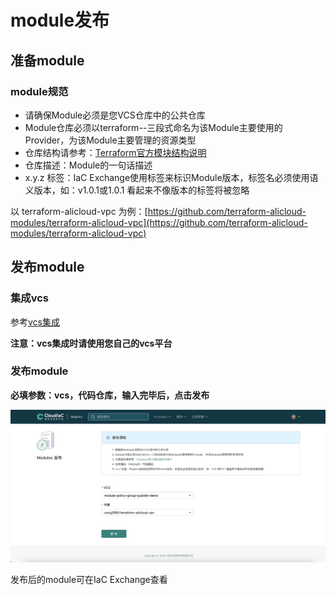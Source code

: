 # module发布

## 准备module

### module规范

- 请确保Module必须是您VCS仓库中的公共仓库
- Module仓库必须以terraform--三段式命名为该Module主要使用的Provider，为该Module主要管理的资源类型
- 仓库结构请参考：[Terraform官方模块结构说明](https://www.terraform.io/registry/modules/publish)
- 仓库描述：Module的一句话描述
- x.y.z 标签：IaC Exchange使用标签来标识Module版本，标签名必须使用语义版本，如：v1.0.1或1.0.1 看起来不像版本的标签将被忽略

以 terraform-alicloud-vpc 为例：[https://github.com/terraform-alicloud-modules/terraform-alicloud-vpc](https://github.com/terraform-alicloud-modules/terraform-alicloud-vpc)

## 发布module

### 集成vcs

参考[vcs集成](../cases/create-vcs.md)

**注意：vcs集成时请使用您自己的vcs平台**

### 发布module

**必填参数：vcs，代码仓库，输入完毕后，点击发布**

![img](../images/registry-module-publish1.png)

发布后的module可在IaC Exchange查看